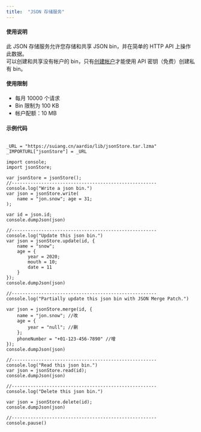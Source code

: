 ```yaml
---
title:  "JSON 存储服务"
---
```

#### 使用说明

此 JSON 存储服务允许您存储和共享 JSON bin，并在简单的 HTTP API 上操作此数据。<br />
可以创建和共享没有帐户的 bin，只有[创建帐户](https://extendsclass.com/create-account-form)才能使用 API 密钥（免费）创建私有 bin。

#### 使用限制

- 每月 10000 个请求
- Bin 限制为 100 KB
- 帐户配额：10 MB

#### 示例代码


```aardio

_URL = "https://suiang.cn/aardio/lib/jsonStore.tar.lzma"
_IMPORTURL["jsonStore"] = _URL

import console;
import jsonStore;

var jsonStore = jsonStore();
//------------------------------------------------------
console.log("Write a json bin.")
var json = jsonStore.write(
    name = "jon.snow"; age = 31;
);

var id = json.id;
console.dumpJson(json)

//------------------------------------------------------
console.log("Update this json bin.")
var json = jsonStore.update(id, {
    name = "snow";
    age = {
        year = 2020;
        mouth = 10;
        date = 11
    }
});
console.dumpJson(json)

//------------------------------------------------------
console.log("Partially update this json bin with JSON Merge Patch.")

var json = jsonStore.merge(id, {
    name = "jon.snow"; //改
    age = {
        year = "null"; //删
    };
    phoneNumber = "+01-123-456-7890" //增
});
console.dumpJson(json)

//------------------------------------------------------
console.log("Read this json bin.")
var json = jsonStore.read(id);
console.dumpJson(json)

//------------------------------------------------------
console.log("Delete this json bin.")

var json = jsonStore.delete(id);
console.dumpJson(json)

//------------------------------------------------------
console.pause()

```
